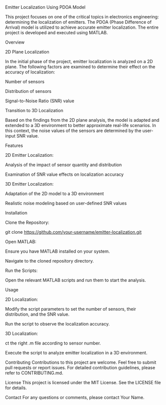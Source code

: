 Emitter Localization Using PDOA Model

This project focuses on one of the critical topics in electronics engineering: determining the localization of emitters. The PDOA (Phase Difference of Arrival) model is utilized to achieve accurate emitter localization. The entire project is developed and executed using MATLAB.

Overview

2D Plane Localization

In the initial phase of the project, emitter localization is analyzed on a 2D plane. The following factors are examined to determine their effect on the accuracy of localization:

Number of sensors

Distribution of sensors

Signal-to-Noise Ratio (SNR) value

Transition to 3D Localization

Based on the findings from the 2D plane analysis, the model is adapted and extended to a 3D environment to better approximate real-life scenarios. In this context, the noise values of the sensors are determined by the user-input SNR value.

Features

2D Emitter Localization:

Analysis of the impact of sensor quantity and distribution

Examination of SNR value effects on localization accuracy

3D Emitter Localization:


Adaptation of the 2D model to a 3D environment

Realistic noise modeling based on user-defined SNR values

Installation

Clone the Repository:


git clone https://github.com/your-username/emitter-localization.git

Open MATLAB:

Ensure you have MATLAB installed on your system.

Navigate to the cloned repository directory.

Run the Scripts:


Open the relevant MATLAB scripts and run them to start the analysis.

Usage

2D Localization:

Modify the script parameters to set the number of sensors, their distribution, and the SNR value.

Run the script to observe the localization accuracy.

3D Localization:

ct the right .m file according to sensor number.

Execute the script to analyze emitter localization in a 3D environment.

Contributing
Contributions to this project are welcome. Feel free to submit pull requests or report issues. For detailed contribution guidelines, please refer to CONTRIBUTING.md.

License
This project is licensed under the MIT License. See the LICENSE file for details.

Contact
For any questions or comments, please contact Your Name.
